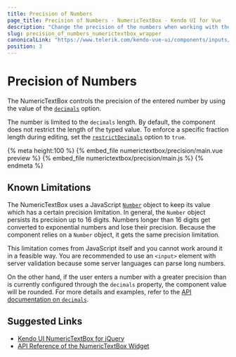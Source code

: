```yaml
---
title: Precision of Numbers
page_title: Precision of Numbers - NumericTextBox - Kendo UI for Vue
description: "Change the precision of the numbers when working with the Kendo UI NumericTextBox wrapper for Vue."
slug: precision_of_numbers_numerictextbox_wrapper
canonicalLink: "https://www.telerik.com/kendo-vue-ui/components/inputs/numerictextbox/predefined-step/"
position: 3
---
```


<div><WrapperBanner link="/kendo-vue-ui/components/inputs/numerictextbox/predefined-step"></WrapperBanner></div>    

# Precision of Numbers

The NumericTextBox controls the precision of the entered number by using the value of the [`decimals`](https://docs.telerik.com/kendo-ui/api/javascript/ui/numerictextbox#configuration-decimals) option.

The number is limited to the `decimals` length. By default, the component does not restrict the length of the typed value. To enforce a specific fraction length during editing, set the [`restrictDecimals`](https://docs.telerik.com/kendo-ui/api/javascript/ui/numerictextbox#configuration-restrictDecimals) option to `true`.

{% meta height:100 %}
{% embed_file numerictextbox/precision/main.vue preview %}
{% embed_file numerictextbox/precision/main.js %}
{% endmeta %}

## Known Limitations

The NumericTextBox uses a JavaScript [`Number`](https://developer.mozilla.org/en-US/docs/Web/JavaScript/Reference/Global_Objects/Number) object to keep its value which has a certain precision limitation. In general, the `Number` object persists its precision up to 16 digits. Numbers longer than 16 digits get converted to exponential numbers and lose their precision. Because the component relies on a `Number` object, it gets the same precision limitation.

This limitation comes from JavaScript itself and you cannot work around it in a feasible way. You are recommended to use an `<input>` element with server validation because some server languages can parse long numbers.

On the other hand, if the user enters a number with a greater precision than is currently configured through the `decimals` property, the component value will be rounded. For more details and examples, refer to the [API documentation on `decimals`](https://docs.telerik.com/kendo-ui/api/javascript/ui/numerictextbox#configuration-decimals).

## Suggested Links

* [Kendo UI NumericTextBox for jQuery](https://docs.telerik.com/kendo-ui/controls/editors/numerictextbox/overview)
* [API Reference of the NumericTextBox Widget](https://docs.telerik.com/kendo-ui/api/javascript/ui/numerictextbox)
